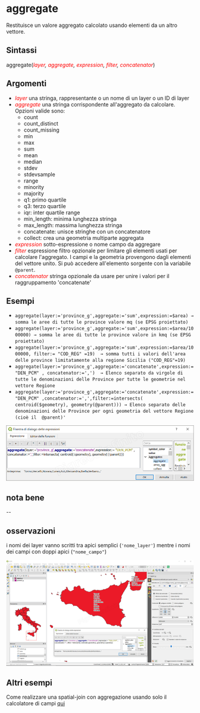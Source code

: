 # aggregate

Restituisce un valore aggregato calcolato usando elementi da un altro vettore.

## Sintassi

aggregate(*<span style="color:red;">layer</span>, <span style="color:red;">aggregate</span>, <span style="color:red;">expression</span>, <span style="color:red;">filter</span>, <span style="color:red;">concatenator</span>*)

## Argomenti

* *<span style="color:red;">layer</span>* una stringa, rappresentante o un nome di un layer o un ID di layer
* *<span style="color:red;">aggregate</span>* una stringa corrispondente all'aggregato da calcolare. Opzioni valide sono:
  - count
  - count_distinct
  - count_missing
  - min
  - max
  - sum
  - mean
  - median
  - stdev
  - stdevsample
  - range
  - minority
  - majority
  - q1: primo quartile
  - q3: terzo quartile
  - iqr: inter quartile range
  - min_length: minima lunghezza stringa
  - max_length: massima lunghezza stringa
  - concatenate: unisce stringhe con un concatenatore
  - collect: crea una geometria multiparte aggregata
* *<span style="color:red;">expression</span>* sotto-espressione o nome campo da aggregare
* *<span style="color:red;">filter</span>* espressione filtro opzionale per limitare gli elementi usati per calcolare l'aggregato. I campi e la geometria provengono dagli elementi del vettore unito. Si può accedere all'elemento sorgente con la variabile `@parent`.
* *<span style="color:red;">concatenator</span>* stringa opzionale da usare per unire i valori per il raggruppamento 'concatenate'


## Esempi

* `aggregate(layer:='province_g',aggregate:='sum',expression:=$area) → somma le aree di tutte le province valore mq (se EPSG proiettato)`
* `aggregate(layer:='province_g',aggregate:='sum',expression:=$area/1000000) → somma le aree di tutte le province valore in kmq (se EPSG proiettato)`
* `aggregate(layer:='province_g',aggregate:='sum',expression:=$area/1000000, filter:= "COD_REG" =19)  → somma tutti i valori dell'area delle province limitatamente alla regione Sicilia ("COD_REG"=19)`
* `aggregate(layer:='province_g',aggregate:='concatenate',expression:= "DEN_PCM" , concatenator:=',')  → Elenco separato da virgole di tutte le denominazioni delle Province per tutte le geometrie nel vettore Regione`
* `aggregate(layer:='province_g',aggregate:='concatenate',expression:= "DEN_PCM" ,concatenator:=',',filter:=intersects( centroid($geometry), geometry(@parent))) → Elenco separato delle denominazioni delle Province per ogni geometria del vettore Regione (cioè il  @parent)'`

![](../../img/aggregates/aggregate/aggregate1.png)

## nota bene

--

## osservazioni

i nomi dei layer vanno scritti tra apici semplici (`'nome_layer'`) mentre i nomi dei campi con doppi apici (`"nome_campo"`)

![](../../img/aggregates/aggregate/aggregate2.png)

## Altri esempi

Come realizzare una spatial-join con aggregazione usando solo il calcolatore di campi [qui](https://medium.com/@salvatorefiandaca/qgis-3-0-funzioni-di-aggregazione-9c8c389985c5)
